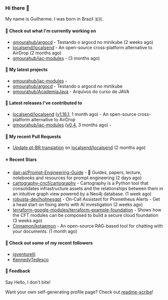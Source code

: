 ### Hi there 👋
My name is Guilherme. I was born in Brazil 🇧🇷.

#### 👷 Check out what I'm currently working on

- [gmourahub/argocd](https://github.com/gmourahub/argocd) - Testando o argocd no minikube (2 weeks ago)
- [localsend/localsend](https://github.com/localsend/localsend) - An open-source cross-platform alternative to AirDrop (2 months ago)
- [gmourahub/iac-modules](https://github.com/gmourahub/iac-modules) -  (3 months ago)

#### 🌱 My latest projects

- [gmourahub/iac-modules](https://github.com/gmourahub/iac-modules) - 
- [gmourahub/argocd](https://github.com/gmourahub/argocd) - Testando o argocd no minikube
- [gmourahub/AcademiaJava](https://github.com/gmourahub/AcademiaJava) - Arquivos do curso de JAVA

#### 🔭 Latest releases I've contributed to

- [localsend/localsend](https://github.com/localsend/localsend) ([v1.16.1](https://github.com/localsend/localsend/releases/tag/v1.16.1), 1 month ago) - An open-source cross-platform alternative to AirDrop
- [gmourahub/iac-modules](https://github.com/gmourahub/iac-modules) ([v0.4](https://github.com/gmourahub/iac-modules/releases/tag/v0.4), 3 months ago) - 

#### 🔨 My recent Pull Requests

- [Update pt-BR translation](https://github.com/localsend/localsend/pull/1809) on [localsend/localsend](https://github.com/localsend/localsend) (2 months ago)

#### ⭐ Recent Stars

- [dair-ai/Prompt-Engineering-Guide](https://github.com/dair-ai/Prompt-Engineering-Guide) - 🐙 Guides, papers, lecture, notebooks and resources for prompt engineering (2 days ago)
- [cartography-cncf/cartography](https://github.com/cartography-cncf/cartography) - Cartography is a Python tool that consolidates infrastructure assets and the relationships between them in an intuitive graph view powered by a Neo4j database. (1 week ago)
- [robusta-dev/holmesgpt](https://github.com/robusta-dev/holmesgpt) - On-Call Assistant for Prometheus Alerts - Get a head start on fixing alerts with AI investigation (2 weeks ago)
- [terraform-google-modules/terraform-example-foundation](https://github.com/terraform-google-modules/terraform-example-foundation) - Shows how the CFT modules can be composed to build a secure cloud foundation (3 weeks ago)
- [Cinnamon/kotaemon](https://github.com/Cinnamon/kotaemon) - An open-source RAG-based tool for chatting with your documents. (1 month ago)

#### 👯 Check out some of my recent followers

- [igventurelli](https://github.com/igventurelli)
- [KennedyTedesco](https://github.com/KennedyTedesco)

#### 💬 Feedback

Say Hello, I don't bite!

Want your own self-generating profile page? Check out [readme-scribe](https://github.com/muesli/readme-scribe)!

